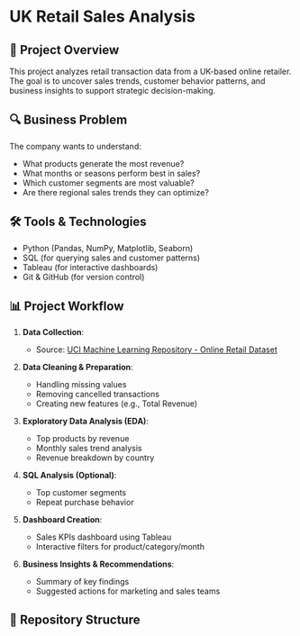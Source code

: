 # UK Retail Sales Analysis

## 📌 Project Overview
This project analyzes retail transaction data from a UK-based online retailer.  
The goal is to uncover sales trends, customer behavior patterns, and business insights to support strategic decision-making.

## 🔍 Business Problem
The company wants to understand:
- What products generate the most revenue?
- What months or seasons perform best in sales?
- Which customer segments are most valuable?
- Are there regional sales trends they can optimize?

## 🛠️ Tools & Technologies
- Python (Pandas, NumPy, Matplotlib, Seaborn)
- SQL (for querying sales and customer patterns)
- Tableau (for interactive dashboards)
- Git & GitHub (for version control)

## 📊 Project Workflow
1. **Data Collection**:  
   - Source: [UCI Machine Learning Repository - Online Retail Dataset](https://archive.ics.uci.edu/ml/datasets/Online+Retail)

2. **Data Cleaning & Preparation**:  
   - Handling missing values
   - Removing cancelled transactions
   - Creating new features (e.g., Total Revenue)

3. **Exploratory Data Analysis (EDA)**:  
   - Top products by revenue
   - Monthly sales trend analysis
   - Revenue breakdown by country

4. **SQL Analysis (Optional)**:  
   - Top customer segments
   - Repeat purchase behavior

5. **Dashboard Creation**:  
   - Sales KPIs dashboard using Tableau
   - Interactive filters for product/category/month

6. **Business Insights & Recommendations**:  
   - Summary of key findings
   - Suggested actions for marketing and sales teams

## 📂 Repository Structure
